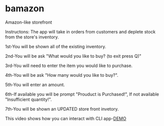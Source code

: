 # bamazon
Amazon-like storefront

Instructons:
The app will take in orders from customers and deplete stock from the store's inventory.

1st-You will be shown all of the existing inventory.

2nd-You will be ask "What would you like to buy? (to exit press Q)"

3rd-You will need to enter the item you would like to purchase.

4th-You will be ask "How many would you like to buy?".

5th-You will enter an amount.

6th-If available you will be prompt "Prouduct is Purchased!", If not available "Insufficient quantity!".

7th-You will be shown an UPDATED store front invetory.



This video shows how you can interact with CLI app-<a href="https://drive.google.com/file/d/1Z8MtWc8F-ZCrqauL8mTZnJWfHYk8L_62/view">DEMO<a>